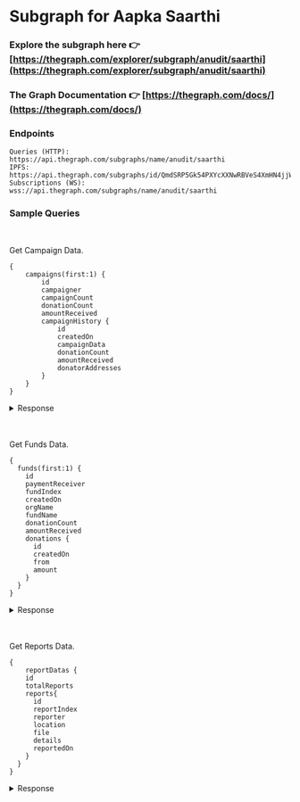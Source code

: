 # Subgraph for Aapka Saarthi

### Explore the subgraph here 👉 [https://thegraph.com/explorer/subgraph/anudit/saarthi](https://thegraph.com/explorer/subgraph/anudit/saarthi)
### The Graph Documentation 👉 [https://thegraph.com/docs/](https://thegraph.com/docs/)

### Endpoints
```
Queries (HTTP):     https://api.thegraph.com/subgraphs/name/anudit/saarthi
IPFS:               https://api.thegraph.com/subgraphs/id/QmdSRP5Gk54PXYcXXNwRBVeS4XmHN4jjWviZDFy9HKZ2ZN
Subscriptions (WS): wss://api.thegraph.com/subgraphs/name/anudit/saarthi
```

### Sample Queries
<br/>

Get Campaign Data.

```
{
    campaigns(first:1) {
        id
        campaigner
        campaignCount
        donationCount
        amountReceived
        campaignHistory {
            id
            createdOn
            campaignData
            donationCount
            amountReceived
            donatorAddresses
        }
    }
}
```

<details>
 <summary>Response</summary>
 <pre>
{
  "data": {
    "campaigns": [
      {
        "amountReceived": "0",
        "campaignCount": "1",
        "campaignHistory": [
          {
            "amountReceived": "0",
            "campaignData": "Henlo, Plz welp.",
            "createdOn": "1610107225",
            "donationCount": "0",
            "donatorAddresses": [],
            "id": "0x68b33f79309769570c5e3209ad50ce0136497e2ef6ff86717f45ed3b9406c62c"
          }
        ],
        "campaigner": "0x707ac3937a9b31c225d8c240f5917be97cab9f20",
        "donationCount": "0",
        "id": "0x707ac3937a9b31c225d8c240f5917be97cab9f20"
      }
    ]
  }
}
 </pre>
</details>
<br/>
<br/>

Get Funds Data.

```
{
  funds(first:1) {
    id
    paymentReceiver
    fundIndex
    createdOn
    orgName
    fundName
    donationCount
    amountReceived
    donations {
      id
      createdOn
      from
      amount
    }
  }
}
```

<details>
 <summary>Response</summary>
 <pre>
{
  "data": {
    "funds": [
      {
        "amountReceived": "500000000000000000",
        "createdOn": "1610208416",
        "donationCount": "1",
        "donations": [
          {
            "amount": "500000000000000000",
            "createdOn": "1610208656",
            "from": "0x707ac3937a9b31c225d8c240f5917be97cab9f20",
            "id": "0xf3bc924274d0397d905086b87507a566b46d51ca2aa46198613ae842d66e2c8d"
          }
        ],
        "fundIndex": "2",
        "fundName": "Coronavirus Relief Fund",
        "id": "0x2",
        "orgName": "GlobalGiving",
        "paymentReceiver": "0xbeb71662ff9c08afef3866f85a6591d4aebe6e4e"
      }
    ]
  }
}
 </pre>
</details>
<br/>
<br/>


Get Reports Data.

```
{
    reportDatas {
    id
    totalReports
    reports{
      id
      reportIndex
      reporter
      location
      file
      details
      reportedOn
    }
  }
}
```

<details>
 <summary>Response</summary>
 <pre>
{
  "data": {
    "reportDatas": [
      {
        "id": "0x1",
        "reports": [
          {
            "details": "This is an anonymous report",
            "file": "0x638b5c1f82e17065a852c7884e5de738f3fcb5842c677ee3f90b6b76d6b79616",
            "id": "0x73bd581289e3784eb3ecfde20066995537925224c3a277e7928b05274e8c0a5b",
            "location": "12.9863 10.2736",
            "reportIndex": "0",
            "reportedOn": "1610257633",
            "reporter": "0x707ac3937a9b31c225d8c240f5917be97cab9f20"
          }
        ],
        "totalReports": "1"
      }
    ]
  }
}
 </pre>
</details>
<br/>
<br/>
